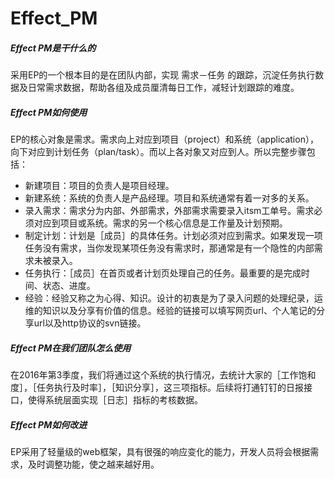 # Effect_PM
##### Effect PM是干什么的

采用EP的一个根本目的是在团队内部，实现 需求－任务 的跟踪，沉淀任务执行数据及日常需求数据，帮助各组及成员厘清每日工作，减轻计划跟踪的难度。

##### Effect PM如何使用

EP的核心对象是需求。需求向上对应到项目（project）和系统（application），向下对应到计划任务（plan/task）。而以上各对象又对应到人。所以完整步骤包括：

+ 新建项目：项目的负责人是项目经理。
+ 新建系统：系统的负责人是产品经理。项目和系统通常有着一对多的关系。
+ 录入需求：需求分为内部、外部需求，外部需求需要录入itsm工单号。需求必须对应到项目或系统。需求的另一个核心信息是工作量及计划预期。
+ 制定计划：计划是［成员］的具体任务。计划必须对应到需求。如果发现一项任务没有需求，当你发现某项任务没有需求时，那通常是有一个隐性的内部需求未被录入。
+ 任务执行：［成员］在首页或者计划页处理自己的任务。最重要的是完成时间、状态、进度。
+ 经验：经验又称之为心得、知识。设计的初衷是为了录入问题的处理纪录，运维的知识以及分享有价值的信息。经验的链接可以填写网页url、个人笔记的分享url以及http协议的svn链接。

##### Effect PM在我们团队怎么使用

在2016年第3季度，我们将通过这个系统的执行情况，去统计大家的［工作饱和度］，［任务执行及时率］，［知识分享］，这三项指标。后续将打通钉钉的日报接口，使得系统层面实现［日志］指标的考核数据。

##### Effect PM如何改进

EP采用了轻量级的web框架，具有很强的响应变化的能力，开发人员将会根据需求，及时调整功能，使之越来越好用。
